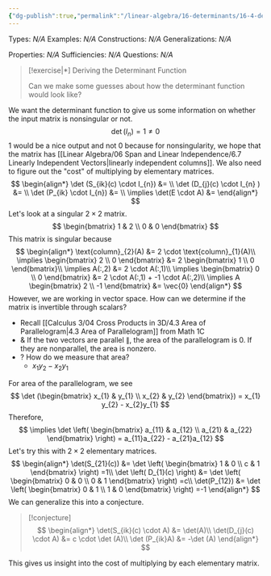 ```yaml
---
{"dg-publish":true,"permalink":"/linear-algebra/16-determinants/16-4-deriving-the-determinant-function/","tags":["Topic/Linear_Algebra","Type/Exercise"]}
---
```


Types: *N/A*
Examples: *N/A*
Constructions: *N/A*
Generalizations: *N/A*

Properties: *N/A*
Sufficiencies: *N/A*
Questions: *N/A*

> [!exercise|*] Deriving the Determinant Function
> 
> Can we make some guesses about how the determinant function would look like?


We want the determinant function to give us some information on whether the input matrix is nonsingular or not.
$$
\det(I_{n}) = 1 \neq 0
$$
1 would be a nice output and not 0 because for nonsingularity, we hope that the matrix has [[Linear Algebra/06 Span and Linear Independence/6.7 Linearly Independent Vectors\|linearly independent columns]]. We also need to figure out the "cost" of multiplying by elementary matrices.
$$
\begin{align*}
\det (S_{ik}(c) \cdot I_{n}) &= \\
\det (D_{j}(c) \cdot I_{n} ) &= \\
\det (P_{ik} \cdot I_{n}) &= \\
\implies \det(E \cdot A) &= 
\end{align*}
$$
Let's look at a singular $2 \times 2$ matrix.
$$
\begin{bmatrix}
1 & 2 \\
0 & 0
\end{bmatrix}
$$
This matrix is singular because
$$
\begin{align*}
\text{column}_{2}(A) &= 2 \cdot \text{column}_{1}(A)\\
\implies \begin{bmatrix}
2 \\
0
\end{bmatrix} &= 2 \begin{bmatrix}
1 \\
0
\end{bmatrix}\\
\implies A(:,2) &= 2 \cdot A(:,1)\\
\implies \begin{bmatrix}
0 \\
0
\end{bmatrix} &= 2 \cdot A(:,1) + -1 \cdot A(:,2)\\
\implies A \begin{bmatrix}
2 \\
-1
\end{bmatrix} &= \vec{0}
\end{align*}
$$
However, we are working in vector space. How can we determine if the matrix is invertible through scalars? 
- Recall [[Calculus 3/04 Cross Products in 3D/4.3 Area of Parallelogram\|4.3 Area of Parallelogram]] from Math 1C
- & If the two vectors are parallel $\parallel$, the area of the parallelogram is 0. If they are nonparallel, the area is nonzero.
- ? How do we measure that area?
	- $x_{1}y_{2}-x_{2}y_{1}$ 

For area of the parallelogram, we see
$$
\det (\begin{bmatrix}
x_{1} & y_{1} \\
x_{2} & y_{2}
\end{bmatrix}) = x_{1} y_{2} - x_{2}y_{1}
$$
Therefore, 
$$
\implies \det \left( \begin{bmatrix}
a_{11} & a_{12} \\
a_{21} & a_{22}
\end{bmatrix} \right) = a_{11}a_{22} - a_{21}a_{12}
$$
Let's try this with $2 \times 2$ elementary matrices.
$$
\begin{align*}
\det(S_{21}(c)) &= \det \left( \begin{bmatrix}
1 & 0 \\
c & 1
\end{bmatrix} \right) =1\\
\det \left( D_{1}(c) \right)  &= \det \left( \begin{bmatrix}
0 & 0 \\
0 & 1
\end{bmatrix} \right) =c\\
\det(P_{12})  &= \det \left( \begin{bmatrix}
0 & 1 \\
1 & 0
\end{bmatrix} \right) =-1
\end{align*}
$$
We can generalize this into a conjecture.

> [!conjecture] 
> $$
> \begin{align*}
> \det(S_{ik}(c) \cdot A) &=  \det(A)\\
> \det(D_{j}(c) \cdot A) &= c \cdot \det (A)\\
> \det (P_{ik}A) &= -\det (A)
> \end{align*}
> $$

This gives us insight into the cost of multiplying by each elementary matrix.